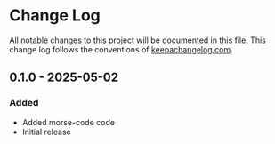 # Change Log

All notable changes to this project will be documented in this file. This change log follows the conventions of [keepachangelog.com](http://keepachangelog.com/).

## 0.1.0 - 2025-05-02

### Added

- Added morse-code code
- Initial release

